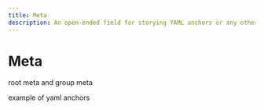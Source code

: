 ```yaml
---
title: Meta
description: An open-ended field for storying YAML anchors or any other structured data.
---
```


# Meta

root meta and group meta

example of yaml anchors
